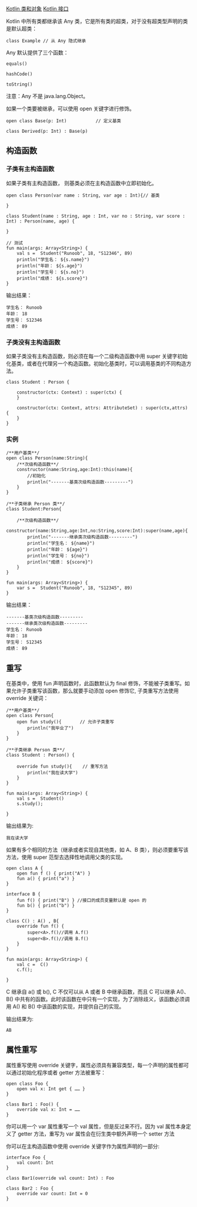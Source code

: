 [Kotlin 类和对象](https://www.runoob.com/kotlin/kotlin-class-object.html "Kotlin 类和对象") [Kotlin 接口](https://www.runoob.com/kotlin/kotlin-interface.html "Kotlin 接口")

Kotlin 中所有类都继承该 Any 类，它是所有类的超类，对于没有超类型声明的类是默认超类：

```
class Example // 从 Any 隐式继承

```

Any 默认提供了三个函数：

```
equals()

hashCode()

toString()

```

注意：Any 不是 java.lang.Object。

如果一个类要被继承，可以使用 open 关键字进行修饰。

```
open class Base(p: Int)           // 定义基类

class Derived(p: Int) : Base(p)

```

构造函数
----

### 子类有主构造函数

如果子类有主构造函数， 则基类必须在主构造函数中立即初始化。

```
open class Person(var name : String, var age : Int){// 基类

}

class Student(name : String, age : Int, var no : String, var score : Int) : Person(name, age) {

}

// 测试
fun main(args: Array<String>) {
    val s =  Student("Runoob", 18, "S12346", 89)
    println("学生名： ${s.name}")
    println("年龄： ${s.age}")
    println("学生号： ${s.no}")
    println("成绩： ${s.score}")
}

```

输出结果：

```
学生名： Runoob
年龄： 18
学生号： S12346
成绩： 89

```

### 子类没有主构造函数

如果子类没有主构造函数，则必须在每一个二级构造函数中用 super 关键字初始化基类，或者在代理另一个构造函数。初始化基类时，可以调用基类的不同构造方法。

```
class Student : Person {

    constructor(ctx: Context) : super(ctx) {
    } 

    constructor(ctx: Context, attrs: AttributeSet) : super(ctx,attrs) {
    }
}

```

### 实例

```
/**用户基类**/
open class Person(name:String){
    /**次级构造函数**/
    constructor(name:String,age:Int):this(name){
        //初始化
        println("-------基类次级构造函数---------")
    }
}

/**子类继承 Person 类**/
class Student:Person{

    /**次级构造函数**/
    constructor(name:String,age:Int,no:String,score:Int):super(name,age){
        println("-------继承类次级构造函数---------")
        println("学生名： ${name}")
        println("年龄： ${age}")
        println("学生号： ${no}")
        println("成绩： ${score}")
    }
}

fun main(args: Array<String>) {
    var s =  Student("Runoob", 18, "S12345", 89)
}

```

输出结果：

```
-------基类次级构造函数---------
-------继承类次级构造函数---------
学生名： Runoob
年龄： 18
学生号： S12345
成绩： 89

```

重写
--

在基类中，使用 fun 声明函数时，此函数默认为 final 修饰，不能被子类重写。如果允许子类重写该函数，那么就要手动添加 open 修饰它, 子类重写方法使用 override 关键词：

```
/**用户基类**/
open class Person{
    open fun study(){       // 允许子类重写
        println("我毕业了")
    }
}

/**子类继承 Person 类**/
class Student : Person() {

    override fun study(){    // 重写方法
        println("我在读大学")
    }
}

fun main(args: Array<String>) {
    val s =  Student()
    s.study();

}

```

输出结果为:

```
我在读大学

```

如果有多个相同的方法（继承或者实现自其他类，如 A、B 类），则必须要重写该方法，使用 super 范型去选择性地调用父类的实现。

```
open class A {
    open fun f () { print("A") }
    fun a() { print("a") }
}

interface B {
    fun f() { print("B") } //接口的成员变量默认是 open 的
    fun b() { print("b") }
}

class C() : A() , B{
    override fun f() {
        super<A>.f()//调用 A.f()
        super<B>.f()//调用 B.f()
    }
}

fun main(args: Array<String>) {
    val c =  C()
    c.f();

}

```

C 继承自 a() 或 b(), C 不仅可以从 A 或者 B 中继承函数，而且 C 可以继承 A()、B() 中共有的函数。此时该函数在中只有一个实现，为了消除歧义，该函数必须调用 A() 和 B() 中该函数的实现，并提供自己的实现。

输出结果为:

```
AB

```

属性重写
----

属性重写使用 override 关键字，属性必须具有兼容类型，每一个声明的属性都可以通过初始化程序或者 getter 方法被重写：

```
open class Foo {
    open val x: Int get { …… }
}

class Bar1 : Foo() {
    override val x: Int = ……
}

```

你可以用一个 var 属性重写一个 val 属性，但是反过来不行。因为 val 属性本身定义了 getter 方法，重写为 var 属性会在衍生类中额外声明一个 setter 方法

你可以在主构造函数中使用 override 关键字作为属性声明的一部分:

```
interface Foo {
    val count: Int
}

class Bar1(override val count: Int) : Foo

class Bar2 : Foo {
    override var count: Int = 0
}

```
